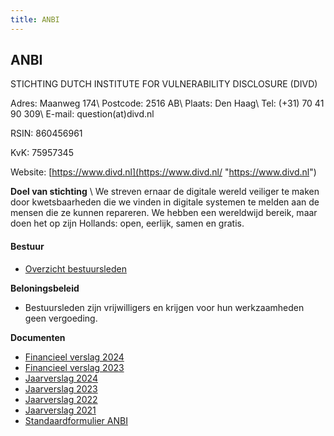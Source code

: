 ```yaml
---
title: ANBI
---
```

## ANBI

STICHTING DUTCH INSTITUTE FOR VULNERABILITY DISCLOSURE (DIVD)

Adres: Maanweg 174\\
Postcode: 2516 AB\\
Plaats: Den Haag\\
Tel: (+31) 70 41 90 309\\
E-mail: question(at)divd.nl

RSIN: 860456961

KvK: 75957345

Website: [https://www.divd.nl](https://www.divd.nl/ "https://www.divd.nl")

**Doel van stichting** \\
We streven ernaar de digitale wereld veiliger te maken door kwetsbaarheden die we vinden in digitale systemen te melden aan de mensen die ze kunnen repareren. We hebben een wereldwijd bereik, maar doen het op zijn Hollands: open, eerlijk, samen en gratis.

#### **Bestuur**

- [Overzicht bestuursleden](https://www.divd.nl/who-we-are/team/)

**Beloningsbeleid**

- Bestuursleden zijn vrijwilligers en krijgen voor hun werkzaamheden geen vergoeding.

**Documenten**

- [Financieel verslag 2024](https://www.divd.nl/documents/DIVD%20financieel%20verslag%202024_def_was%20getekend.pdf)
- [Financieel verslag 2023](/documents/DIVD.financieel.verslag.2023.pdf)
- [Jaarverslag 2024](https://www.divd.nl/documents/DIVD_Annual_Report_2024.pdf)
- [Jaarverslag 2023](/documents/DIVD.Annual.Report.2023.pdf)
- [Jaarverslag 2022](/documents/DIVD%20jaarverslag%202022.pdf)
- [Jaarverslag 2021](/documents/DIVD%20jaarverslag%202021.pdf)
- [Standaardformulier ANBI](https://www.divd.nl/documents/Publicatieplicht%20ANBI%202024.pdf)
